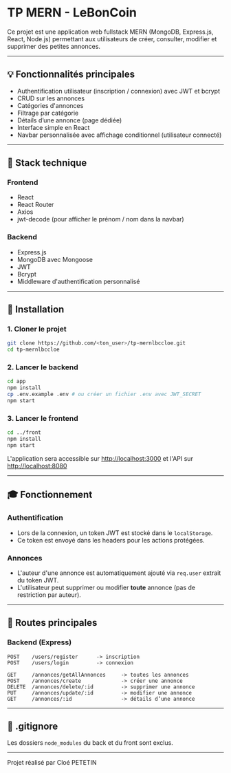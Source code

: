 # TP MERN - LeBonCoin

Ce projet est une application web fullstack MERN (MongoDB, Express.js, React, Node.js) permettant aux utilisateurs de créer, consulter, modifier et supprimer des petites annonces.

---

## 💡 Fonctionnalités principales

* Authentification utilisateur (inscription / connexion) avec JWT et bcrypt
* CRUD sur les annonces
* Catégories d'annonces
* Filtrage par catégorie
* Détails d’une annonce (page dédiée)
* Interface simple en React
* Navbar personnalisée avec affichage conditionnel (utilisateur connecté)

---

## 🚄 Stack technique

### Frontend

* React
* React Router
* Axios
* jwt-decode (pour afficher le prénom / nom dans la navbar)

### Backend

* Express.js
* MongoDB avec Mongoose
* JWT
* Bcrypt
* Middleware d'authentification personnalisé

---

## 🚀 Installation

### 1. Cloner le projet

```bash
git clone https://github.com/<ton_user>/tp-mernlbccloe.git
cd tp-mernlbccloe
```

### 2. Lancer le backend

```bash
cd app
npm install
cp .env.example .env # ou créer un fichier .env avec JWT_SECRET
npm start
```

### 3. Lancer le frontend

```bash
cd ../front
npm install
npm start
```

L'application sera accessible sur [http://localhost:3000](http://localhost:3000) et l'API sur [http://localhost:8080](http://localhost:8080)

---

## 🎓 Fonctionnement

### Authentification

* Lors de la connexion, un token JWT est stocké dans le `localStorage`.
* Ce token est envoyé dans les headers pour les actions protégées.

### Annonces

* L'auteur d'une annonce est automatiquement ajouté via `req.user` extrait du token JWT.
* L'utilisateur peut supprimer ou modifier **toute** annonce (pas de restriction par auteur).

---

## 📙 Routes principales

### Backend (Express)

```
POST    /users/register      -> inscription
POST    /users/login         -> connexion

GET     /annonces/getAllAnnonces     -> toutes les annonces
POST    /annonces/create             -> créer une annonce
DELETE  /annonces/delete/:id         -> supprimer une annonce
PUT     /annonces/update/:id         -> modifier une annonce
GET     /annonces/:id                -> détails d’une annonce
```

---

## 📄 .gitignore

Les dossiers `node_modules` du back et du front sont exclus. 

---

Projet réalisé par Cloé PETETIN 
